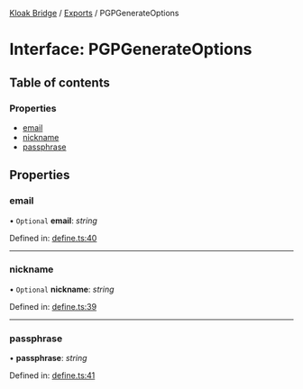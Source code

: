[Kloak Bridge](../README.md) / [Exports](../modules.md) / PGPGenerateOptions

# Interface: PGPGenerateOptions

## Table of contents

### Properties

- [email](pgpgenerateoptions.md#email)
- [nickname](pgpgenerateoptions.md#nickname)
- [passphrase](pgpgenerateoptions.md#passphrase)

## Properties

### email

• `Optional` **email**: *string*

Defined in: [define.ts:40](https://github.com/CoNET-project/kloak-bridge/blob/5b853dc/src/define.ts#L40)

___

### nickname

• `Optional` **nickname**: *string*

Defined in: [define.ts:39](https://github.com/CoNET-project/kloak-bridge/blob/5b853dc/src/define.ts#L39)

___

### passphrase

• **passphrase**: *string*

Defined in: [define.ts:41](https://github.com/CoNET-project/kloak-bridge/blob/5b853dc/src/define.ts#L41)
